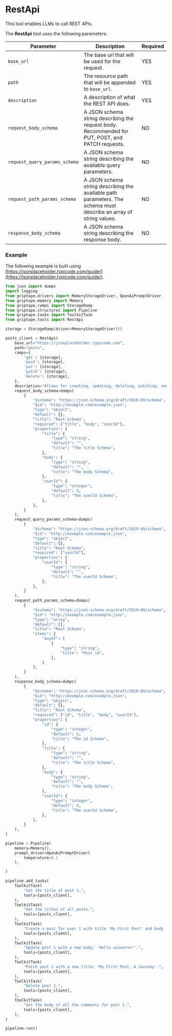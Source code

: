 # RestApi

This tool enables LLMs to call REST APIs.

The **RestApi** tool uses the following parameters: 

| Parameter      | Description                          | Required |
| ----------- | ------------------------------------ |----------|
| `base_url`  | The base url that will be used for the request. | YES |
| `path`       | The resource path that will be appended to `base_url`. | YES |
| `description`    | A description of what the REST API does.  | YES |
| `request_body_schema` | A JSON schema string describing the request body. Recommended for PUT, POST, and PATCH requests. | NO |
| `request_query_params_schema` | A JSON schema string describing the available query parameters. | NO |
| `request_path_params_schema` | A JSON schema string describing the available path parameters. The schema must describe an array of string values. | NO |
| `response_body_schema` | A JSON schema string describing the response body. | NO |

### Example
The following example is built using [https://jsonplaceholder.typicode.com/guide/](https://jsonplaceholder.typicode.com/guide/).
  
```python
from json import dumps
import logging
from griptape.drivers import MemoryStorageDriver, OpenAiPromptDriver
from griptape.memory import Memory
from griptape.ramps import StorageRamp
from griptape.structures import Pipeline
from griptape.tasks import ToolkitTask
from griptape.tools import RestApi

storage = StorageRamp(driver=MemoryStorageDriver())

posts_client = RestApi(
    base_url="https://jsonplaceholder.typicode.com",
    path="posts",
    ramps={
        'get': [storage],
        'post': [storage],
        'put': [storage],
        'patch': [storage],
        'delete': [storage],
    },
    description="Allows for creating, updating, deleting, patching, and getting posts.",
    request_body_schema=dumps(
        {
            "$schema": "https://json-schema.org/draft/2019-09/schema",
            "$id": "http://example.com/example.json",
            "type": "object",
            "default": {},
            "title": "Root Schema",
            "required": ["title", "body", "userId"],
            "properties": {
                "title": {
                    "type": "string",
                    "default": "",
                    "title": "The title Schema",
                },
                "body": {
                    "type": "string",
                    "default": "",
                    "title": "The body Schema",
                },
                "userId": {
                    "type": "integer",
                    "default": 0,
                    "title": "The userId Schema",
                },
            },
        }
    ),
    request_query_params_schema=dumps(
        {
            "$schema": "https://json-schema.org/draft/2019-09/schema",
            "$id": "http://example.com/example.json",
            "type": "object",
            "default": {},
            "title": "Root Schema",
            "required": ["userId"],
            "properties": {
                "userId": {
                    "type": "string",
                    "default": "",
                    "title": "The userId Schema",
                },
            },
        }
    ),
    request_path_params_schema=dumps(
        {
            "$schema": "https://json-schema.org/draft/2019-09/schema",
            "$id": "http://example.com/example.json",
            "type": "array",
            "default": [],
            "title": "Root Schema",
            "items": {
                "anyOf": [
                    {
                        "type": "string",
                        "title": "Post id",
                    },
                ]
            },
        }
    ),
    response_body_schema=dumps(
        {
            "$schema": "https://json-schema.org/draft/2019-09/schema",
            "$id": "http://example.com/example.json",
            "type": "object",
            "default": {},
            "title": "Root Schema",
            "required": ["id", "title", "body", "userId"],
            "properties": {
                "id": {
                    "type": "integer",
                    "default": 0,
                    "title": "The id Schema",
                },
                "title": {
                    "type": "string",
                    "default": "",
                    "title": "The title Schema",
                },
                "body": {
                    "type": "string",
                    "default": "",
                    "title": "The body Schema",
                },
                "userId": {
                    "type": "integer",
                    "default": 0,
                    "title": "The userId Schema",
                },
            },
        }
    ),
)

pipeline = Pipeline(
    memory=Memory(),
    prompt_driver=OpenAiPromptDriver(
        temperature=0.1
    ),

)

pipeline.add_tasks(
    ToolkitTask(
        "Get the title of post 1.",
        tools=[posts_client],
    ),
    ToolkitTask(
        "Get the titles of all posts.",
        tools=[posts_client],
    ),
    ToolkitTask(
        "Create a post for user 1 with title 'My First Post' and body 'Hello world!'.",
        tools=[posts_client],
    ),
    ToolkitTask(
        "Update post 1 with a new body: 'Hello universe!'.",
        tools=[posts_client],
    ),
    ToolkitTask(
        "Patch post 1 with a new title: 'My First Post, A Journey'.",
        tools=[posts_client],
    ),
    ToolkitTask(
        "Delete post 1.",
        tools=[posts_client],
    ),
    ToolkitTask(
        "Get the body of all the comments for post 1.",
        tools=[posts_client],
    ),
)

pipeline.run()
```

